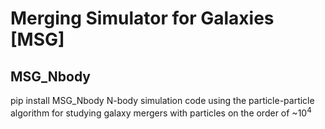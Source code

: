 # Merging Simulator for Galaxies [MSG]
## MSG_Nbody
pip install MSG_Nbody
N-body simulation code using the particle-particle algorithm for studying galaxy mergers with particles on the order of ~10<sup>4</sup>


